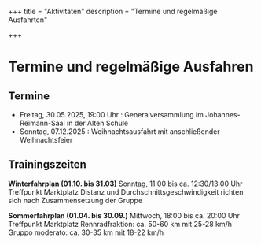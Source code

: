 +++
title = "Aktivitäten"
description = "Termine und regelmäßige Ausfahrten"

+++

# Termine und regelmäßige Ausfahren

## Termine
- Freitag, 30.05.2025, 19:00 Uhr	: Generalversammlung im Johannes-Reimann-Saal in der Alten Schule
- Sonntag, 07.12.2025	: Weihnachtsausfahrt mit anschließender Weihnachtsfeier

## Trainingszeiten
**Winterfahrplan (01.10. bis 31.03)**
Sonntag, 11:00 bis ca. 12:30/13:00 Uhr
Treffpunkt Marktplatz
Distanz und Durchschnittsgeschwindigkeit richten sich nach Zusammensetzung der Gruppe

**Sommerfahrplan (01.04. bis 30.09.)**
Mittwoch, 18:00 bis ca. 20:00 Uhr
Treffpunkt Marktplatz
Rennradfraktion: ca. 50-60 km mit 25-28 km/h
Gruppo moderato: ca. 30-35 km mit 18-22 km/h
